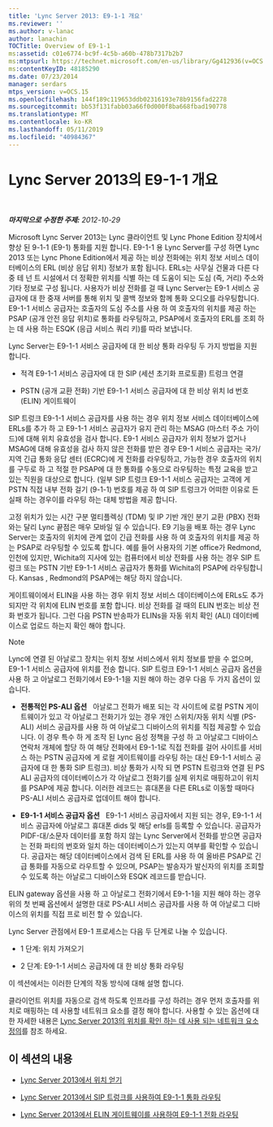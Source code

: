 ```yaml
---
title: 'Lync Server 2013: E9-1-1 개요'
ms.reviewer: ''
ms.author: v-lanac
author: lanachin
TOCTitle: Overview of E9-1-1
ms:assetid: c01e6774-bc9f-4c5b-a60b-478b7317b2b7
ms:mtpsurl: https://technet.microsoft.com/en-us/library/Gg412936(v=OCS.15)
ms:contentKeyID: 48185290
ms.date: 07/23/2014
manager: serdars
mtps_version: v=OCS.15
ms.openlocfilehash: 144f189c119653ddb02316193e78b9156fad2278
ms.sourcegitcommit: bb53f131fabb03a66f0d000f8ba668fbad190778
ms.translationtype: MT
ms.contentlocale: ko-KR
ms.lasthandoff: 05/11/2019
ms.locfileid: "40984367"
---
```

<div data-xmlns="http://www.w3.org/1999/xhtml">

<div class="topic" data-xmlns="http://www.w3.org/1999/xhtml" data-msxsl="urn:schemas-microsoft-com:xslt" data-cs="http://msdn.microsoft.com/en-us/">

<div data-asp="http://msdn2.microsoft.com/asp">

# <a name="overview-of-e9-1-1-in-lync-server-2013"></a>Lync Server 2013의 E9-1-1 개요

</div>

<div id="mainSection">

<div id="mainBody">

<span> </span>

_**마지막으로 수정한 주제:** 2012-10-29_

Microsoft Lync Server 2013는 Lync 클라이언트 및 Lync Phone Edition 장치에서 향상 된 9-1-1 (E9-1) 통화를 지원 합니다. E9-1-1 용 Lync Server를 구성 하면 Lync 2013 또는 Lync Phone Edition에서 제공 하는 비상 전화에는 위치 정보 서비스 데이터베이스의 ERL (비상 응답 위치) 정보가 포함 됩니다. ERLs는 사무실 건물과 다른 다중 테 넌 트 시설에서 더 정확한 위치를 식별 하는 데 도움이 되는 도심 (즉, 거리) 주소와 기타 정보로 구성 됩니다. 사용자가 비상 전화를 걸 때 Lync Server는 E9-1 서비스 공급자에 대 한 중재 서버를 통해 위치 및 콜백 정보와 함께 통화 오디오를 라우팅합니다. E9-1-1 서비스 공급자는 호출자의 도심 주소를 사용 하 여 호출자의 위치를 제공 하는 PSAP (공개 안전 응답 위치)로 통화를 라우팅하고, PSAP에서 호출자의 ERL를 조회 하는 데 사용 하는 ESQK (응급 서비스 쿼리 키)를 따라 보냅니다.

Lync Server는 E9-1-1 서비스 공급자에 대 한 비상 통화 라우팅 두 가지 방법을 지원 합니다.

  - 적격 E9-1-1 서비스 공급자에 대 한 SIP (세션 초기화 프로토콜) 트렁크 연결

  - PSTN (공개 교환 전화) 기반 E9-1-1 서비스 공급자에 대 한 비상 위치 Id 번호 (ELIN) 게이트웨이

SIP 트렁크 E9-1-1 서비스 공급자를 사용 하는 경우 위치 정보 서비스 데이터베이스에 ERLs를 추가 하 고 E9-1-1 서비스 공급자가 유지 관리 하는 MSAG (마스터 주소 가이드)에 대해 위치 유효성을 검사 합니다. E9-1 서비스 공급자가 위치 정보가 없거나 MSAG에 대해 유효성을 검사 하지 않은 전화를 받은 경우 E9-1 서비스 공급자는 국가/지역 긴급 통화 응답 센터 (ECRC)에 게 전화를 라우팅하고, 가능한 경우 호출자의 위치를 구두로 하 고 적절 한 PSAP에 대 한 통화를 수동으로 라우팅하는 특정 교육을 받고 있는 직원을 대상으로 합니다. (일부 SIP 트렁크 E9-1-1 서비스 공급자는 고객에 게 PSTN 직접 내부 전화 걸기 (9-1-1) 번호를 제공 하 여 SIP 트렁크가 어떠한 이유로 든 실패 하는 경우이를 라우팅 하는 대체 방법을 제공 합니다.

고정 위치가 있는 시간 구분 멀티플렉싱 (TDM) 및 IP 기반 개인 분기 교환 (PBX) 전화와는 달리 Lync 끝점은 매우 모바일 일 수 있습니다. E9 기능을 배포 하는 경우 Lync Server는 호출자의 위치에 관계 없이 긴급 전화를 사용 하 여 호출자의 위치를 제공 하는 PSAP로 라우팅할 수 있도록 합니다. 예를 들어 사용자의 기본 office가 Redmond, 인천에 있지만, Wichita의 지사에 있는 컴퓨터에서 비상 전화를 사용 하는 경우 SIP 트렁크 또는 PSTN 기반 E9-1-1 서비스 공급자가 통화를 Wichita의 PSAP에 라우팅합니다. Kansas , Redmond의 PSAP에는 해당 하지 않습니다.

게이트웨이에서 ELIN을 사용 하는 경우 위치 정보 서비스 데이터베이스에 ERLs도 추가 되지만 각 위치에 ELIN 번호를 포함 합니다. 비상 전화를 걸 때의 ELIN 번호는 비상 전화 번호가 됩니다. 그런 다음 PSTN 반송파가 ELINs을 자동 위치 확인 (ALI) 데이터베이스로 업로드 하는지 확인 해야 합니다.

<div>


> [!NOTE]  
> Lync에 연결 된 아날로그 장치는 위치 정보 서비스에서 위치 정보를 받을 수 없으며, E9-1-1 서비스 공급자에 위치를 전송 합니다. SIP 트렁크 E9-1-1 서비스 공급자 옵션을 사용 하 고 아날로그 전화기에서 E9-1-1을 지원 해야 하는 경우 다음 두 가지 옵션이 있습니다. 
> <UL>
> <LI>
> <P><STRONG>전통적인 PS-ALI 옵션</STRONG>&nbsp;&nbsp;&nbsp;아날로그 전화가 배포 되는 각 사이트에 로컬 PSTN 게이트웨이가 있고 각 아날로그 전화기가 있는 경우 개인 스위치/자동 위치 식별 (PS-ALI) 서비스 공급자를 사용 하 여 아날로그 디바이스의 위치를 직접 제공할 수 있습니다. 이 경우 특수 하 게 조작 된 Lync 음성 정책을 구성 하 고 아날로그 디바이스 연락처 개체에 할당 하 여 해당 전화에서 E9-1-1로 직접 전화를 걸어 사이트를 서비스 하는 PSTN 공급자에 게 로컬 게이트웨이를 라우팅 하는 대신 E9-1-1 서비스 공급자에 대 한 통화 SIP 트렁크). 비상 통화가 시작 되 면 PSTN 트렁크와 연결 된 PS ALI 공급자의 데이터베이스가 각 아날로그 전화기를 실제 위치로 매핑하고이 위치를 PSAP에 제공 합니다. 이러한 레코드는 휴대폰을 다른 ERLs로 이동할 때마다 PS-ALI 서비스 공급자로 업데이트 해야 합니다.</P>
> <LI>
> <P><STRONG>E9-1-1 서비스 공급자 옵션</STRONG>&nbsp;&nbsp;&nbsp;E9-1-1 서비스 공급자에서 지원 되는 경우, E9-1-1 서비스 공급자에 아날로그 휴대폰 dids 및 해당 erls를 등록할 수 있습니다. 공급자가 PIDF-대/소문자 데이터를 포함 하지 않는 Lync Server에서 전화를 받으면 공급자는 전화 파티의 번호와 일치 하는 데이터베이스가 있는지 여부를 확인할 수 있습니다. 공급자는 해당 데이터베이스에서 검색 된 ERL를 사용 하 여 올바른 PSAP로 긴급 통화를 자동으로 라우트할 수 있으며, PSAP는 발송자가 발신자의 위치를 조회할 수 있도록 하는 아날로그 디바이스와 ESQK 레코드를 받습니다.</P></LI></UL>ELIN gateway 옵션을 사용 하 고 아날로그 전화기에서 E9-1-1을 지원 해야 하는 경우 위의 첫 번째 옵션에서 설명한 대로 PS-ALI 서비스 공급자를 사용 하 여 아날로그 디바이스의 위치를 직접 프로 비전 할 수 있습니다.



</div>

Lync Server 관점에서 E9-1 프로세스는 다음 두 단계로 나눌 수 있습니다.

  - 1 단계: 위치 가져오기

  - 2 단계: E9-1-1 서비스 공급자에 대 한 비상 통화 라우팅

이 섹션에서는 이러한 단계의 작동 방식에 대해 설명 합니다.

클라이언트 위치를 자동으로 검색 하도록 인프라를 구성 하려는 경우 먼저 호출자를 위치로 매핑하는 데 사용할 네트워크 요소를 결정 해야 합니다. 사용할 수 있는 옵션에 대 한 자세한 내용은 [Lync Server 2013의 위치를 확인 하는 데 사용 되는 네트워크 요소 정의](lync-server-2013-defining-the-network-elements-used-to-determine-location.md)를 참조 하세요.

<div>

## <a name="in-this-section"></a>이 섹션의 내용

  - [Lync Server 2013에서 위치 얻기](lync-server-2013-acquiring-a-location.md)

  - [Lync Server 2013에서 SIP 트렁크를 사용하여 E9-1-1 통화 라우팅](lync-server-2013-routing-e9-1-1-calls-by-using-a-sip-trunk.md)

  - [Lync Server 2013에서 ELIN 게이트웨이를 사용하여 E9-1-1 전화 라우팅](lync-server-2013-routing-e9-1-1-calls-by-using-an-elin-gateway.md)

</div>

</div>

<span> </span>

</div>

</div>

</div>

